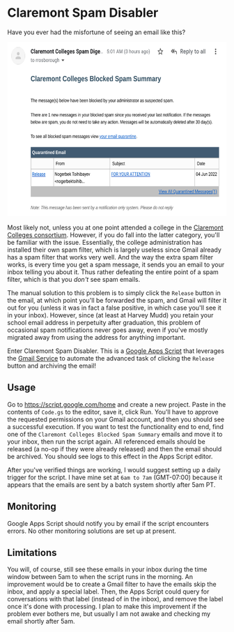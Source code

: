 # Claremont Spam Disabler

Have you ever had the misfortune of seeing an email like this?

<p align="center"> <img src="screenshot.png" alt="Screenshot of a spam
email sent by the Claremont Colleges" height="400"/> </p>

Most likely not, unless you at one point attended a college in the
[Claremont Colleges consortium](https://www.claremont.edu/). However,
if you do fall into the latter category, you'll be familiar with the
issue. Essentially, the college administration has installed their own
spam filter, which is largely useless since Gmail already has a spam
filter that works very well. And the way the extra spam filter works,
is every time you get a spam message, it sends you an email to your
inbox telling you about it. Thus rather defeating the entire point of
a spam filter, which is that you *don't* see spam emails.

The manual solution to this problem is to simply click the `Release`
button in the email, at which point you'll be forwarded the spam, and
Gmail will filter it out for you (unless it was in fact a false
positive, in which case you'll see it in your inbox). However, since
(at least at Harvey Mudd) you retain your school email address in
perpetuity after graduation, this problem of occasional spam
notifications never goes away, even if you've mostly migrated away
from using the address for anything important.

Enter Claremont Spam Disabler. This is a [Google Apps
Script](https://developers.google.com/apps-script) that leverages the
[Gmail
Service](https://developers.google.com/apps-script/reference/gmail) to
automate the advanced task of clicking the `Release` button and
archiving the email!

## Usage

Go to <https://script.google.com/home> and create a new project. Paste
in the contents of `Code.gs` to the editor, save it, click Run. You'll
have to approve the requested permissions on your Gmail account, and
then you should see a successful execution. If you want to test the
functionality end to end, find one of the `Claremont Colleges Blocked
Spam Summary` emails and move it to your inbox, then run the script
again. All referenced emails should be released (a no-op if they were
already released) and then the email should be archived. You should
see logs to this effect in the Apps Script editor.

After you've verified things are working, I would suggest setting up a
daily trigger for the script. I have mine set at `6am to 7am`
(GMT-07:00) because it appears that the emails are sent by a batch
system shortly after 5am PT.

## Monitoring

Google Apps Script should notify you by email if the script encounters
errors. No other monitoring solutions are set up at present.

## Limitations

You will, of course, still see these emails in your inbox during the
time window between 5am to when the script runs in the morning. An
improvement would be to create a Gmail filter to have the emails skip
the inbox, and apply a special label. Then, the Apps Script could
query for conversations with that label (instead of in the inbox), and
remove the label once it's done with processing. I plan to make this
improvement if the problem ever bothers me, but usually I am not awake
and checking my email shortly after 5am.
